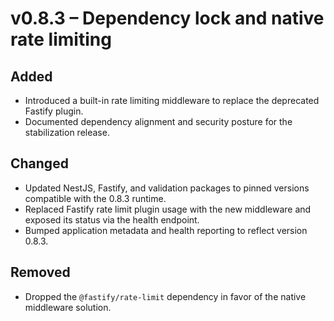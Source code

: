 # v0.8.3 – Dependency lock and native rate limiting

## Added
- Introduced a built-in rate limiting middleware to replace the deprecated Fastify plugin.
- Documented dependency alignment and security posture for the stabilization release.

## Changed
- Updated NestJS, Fastify, and validation packages to pinned versions compatible with the 0.8.3 runtime.
- Replaced Fastify rate limit plugin usage with the new middleware and exposed its status via the health endpoint.
- Bumped application metadata and health reporting to reflect version 0.8.3.

## Removed
- Dropped the `@fastify/rate-limit` dependency in favor of the native middleware solution.
